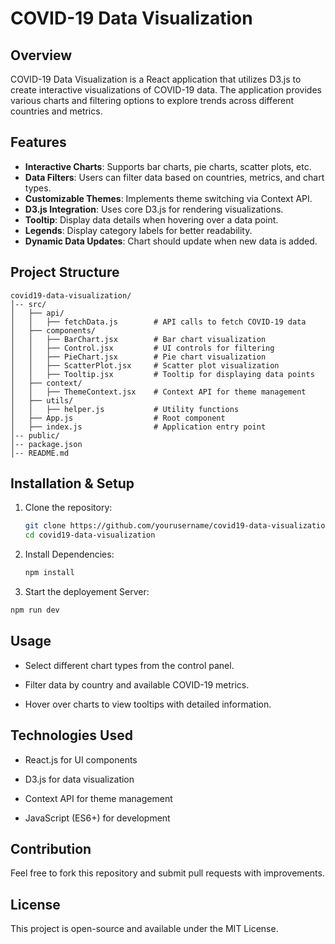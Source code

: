 # COVID-19 Data Visualization

## Overview
COVID-19 Data Visualization is a React application that utilizes D3.js to create interactive visualizations of COVID-19 data. The application provides various charts and filtering options to explore trends across different countries and metrics.

## Features
- **Interactive Charts**: Supports bar charts, pie charts, scatter plots, etc.
- **Data Filters**: Users can filter data based on countries, metrics, and chart types.
- **Customizable Themes**: Implements theme switching via Context API.
- **D3.js Integration**: Uses core D3.js for rendering visualizations.
- **Tooltip**: Display data details when hovering over a data point.
- **Legends**: Display category labels for better readability.
- **Dynamic Data Updates**: Chart should update when new data is added.




## Project Structure
```
covid19-data-visualization/
│-- src/
│   ├── api/
│   │   ├── fetchData.js        # API calls to fetch COVID-19 data
│   ├── components/
│   │   ├── BarChart.jsx        # Bar chart visualization
│   │   ├── Control.jsx         # UI controls for filtering
│   │   ├── PieChart.jsx        # Pie chart visualization
│   │   ├── ScatterPlot.jsx     # Scatter plot visualization
│   │   ├── Tooltip.jsx         # Tooltip for displaying data points
│   ├── context/
│   │   ├── ThemeContext.jsx    # Context API for theme management
│   ├── utils/
│   │   ├── helper.js           # Utility functions
│   ├── App.js                  # Root component
│   ├── index.js                # Application entry point
│-- public/
│-- package.json
│-- README.md
```


## Installation & Setup
1. Clone the repository:
   ```sh
   git clone https://github.com/yourusername/covid19-data-visualization.git
   cd covid19-data-visualization
2. Install Dependencies:
   ``` sh
   npm install
 3. Start the deployement Server:
   ``` sh
   npm run dev
   ```
 ## Usage

- Select different chart types from the control panel.

- Filter data by country and available COVID-19 metrics.

- Hover over charts to view tooltips with detailed information.


## Technologies Used

- React.js for UI components

- D3.js for data visualization

- Context API for theme management

- JavaScript (ES6+) for development

## Contribution

Feel free to fork this repository and submit pull requests with improvements.

## License

This project is open-source and available under the MIT License.



